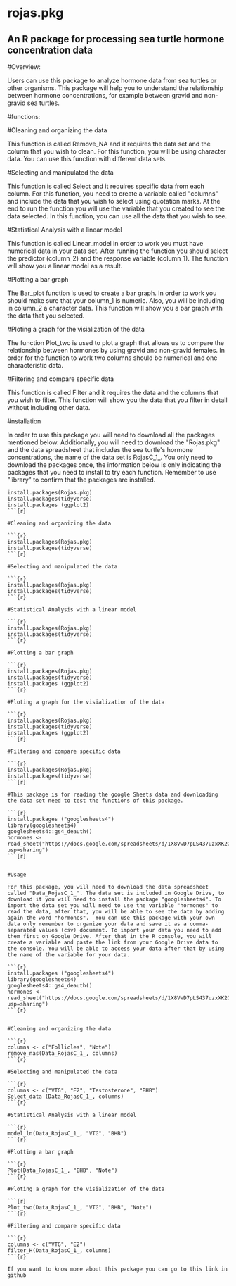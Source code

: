 # rojas.pkg

## An R package for processing sea turtle hormone concentration data 

#Overview: 

Users can use this package to analyze hormone data from sea turtles or other organisms. This package will help you to understand the relationship between hormone concentrations, for example between gravid and non-gravid sea turtles. 

#functions:

#Cleaning and organizing the data

This function is called Remove_NA and it requires the data set and the column that you wish to clean. For this function, you will be using character data. You can use this function with different data sets.


#Selecting and manipulated the data 

This function is called Select and it requires specific data from each column. For this function,  you need to create a variable called "columns" and include the data that you wish to select using quotation marks. At the end to run the function you will use the variable that you created to see the data selected. In this function, you can use all the data that you wish to see. 


#Statistical Analysis with a linear model

This function is called Linear_model in order to work you must have numerical data in your data set. After running the function you should select the predictor (column_2) and the response variable (column_1). The function will show you a linear model as a result. 


#Plotting a bar graph

The Bar_plot function is used to create a bar graph. In order to work you should make sure that your column_1 is numeric. Also, you will be including in column_2 a character data. This function will show you a bar graph with the data that you selected.


#Ploting a graph for the visialization of the data

The function Plot_two is used to plot a graph that allows us to compare the relationship between hormones by using gravid and non-gravid females. In order for the function to work two columns should be numerical and one characteristic data. 


#Filtering and compare specific data

This function is called Filter and it requires the data and the columns that you wish to filter. This function will show you the data that you filter in detail without including other data. 


#nstallation 

In order to use this package you will need to download all the packages mentioned below. Additionally, you will need to download the "Rojas.pkg" and the data spreadsheet that includes the sea turtle's hormone concentrations, the name of the data set is RojasC_1_. You only need to download the packages once, the information below is only indicating the packages that you need to install to try each function. Remember to use "library" to confirm that the packages are installed. 

```{r} 
install.packages(Rojas.pkg)
install.packages(tidyverse)
install.packages (ggplot2)
```{r}

#Cleaning and organizing the data

```{r}
install.packages(Rojas.pkg)
install.packages(tidyverse)
```{r}

#Selecting and manipulated the data

```{r}
install.packages(Rojas.pkg)
install.packages(tidyverse)
```{r}

#Statistical Analysis with a linear model

```{r}
install.packages(Rojas.pkg)
install.packages(tidyverse)
```{r}

#Plotting a bar graph

```{r} 
install.packages(Rojas.pkg)
install.packages(tidyverse)
install.packages (ggplot2)
```{r}

#Ploting a graph for the visialization of the data

```{r}
install.packages(Rojas.pkg)
install.packages(tidyverse)
install.packages (ggplot2)
```{r}

#Filtering and compare specific data

```{r}
install.packages(Rojas.pkg)
install.packages(tidyverse)
```{r}

#This package is for reading the google Sheets data and downloading the data set need to test the functions of this package. 

```{r}
install.packages ("googlesheets4")
library(googlesheets4)
googlesheets4::gs4_deauth()
hormones <- read_sheet("https://docs.google.com/spreadsheets/d/1X8VwD7pLS437uzxXK2OaZDiklGRgoYlYfCu3BsmlO5s/edit?usp=sharing")
```{r}


#Usage 

For this package, you will need to download the data spreadsheet called "Data_RojasC_1_". The data set is included in Google Drive, to download it you will need to install the package "googlesheets4". To import the data set you will need to use the variable "hormones" to read the data, after that, you will be able to see the data by adding again the word "hormones".  You can use this package with your own data only remember to organize your data and save it as a comma-separated values (csv) document. To import your data you need to add them first on Google Drive. After that in the R console, you will create a variable and paste the link from your Google Drive data to the console. You will be able to access your data after that by using the name of the variable for your data.

```{r}
install.packages ("googlesheets4")
library(googlesheets4)
googlesheets4::gs4_deauth()
hormones <- read_sheet("https://docs.google.com/spreadsheets/d/1X8VwD7pLS437uzxXK2OaZDiklGRgoYlYfCu3BsmlO5s/edit?usp=sharing")
```{r}


#Cleaning and organizing the data

```{r}
columns <- c("Follicles", "Note")
remove_nas(Data_RojasC_1_, columns)
```{r}

#Selecting and manipulated the data 

```{r}
columns <- c("VTG", "E2", "Testosterone", "BHB")
Select_data (Data_RojasC_1_, columns)
```{r}

#Statistical Analysis with a linear model

```{r}
model_ln(Data_RojasC_1_, "VTG", "BHB")
```{r}

#Plotting a bar graph

```{r}
Plot(Data_RojasC_1_, "BHB", "Note")
```{r}

#Ploting a graph for the visialization of the data

```{r}
Plot_two(Data_RojasC_1_, "VTG", "BHB", "Note")
```{r}

#Filtering and compare specific data

```{r}
columns <- c("VTG", "E2")
filter_H(Data_RojasC_1_, columns)
```{r}

If you want to know more about this package you can go to this link in github



